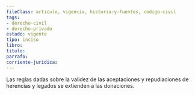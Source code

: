 ```yaml
---
fileClass: articulo, vigencia, historia-y-fuentes, codigo-civil
tags:
- derecho-civil
- derecho-privado
estado: vigente
tipo: inciso
libro:
titulo:
parrafo:
corriente-juridica:
---
```

Las reglas dadas sobre la validez de las aceptaciones y repudiaciones de herencias y legados se extienden a las donaciones.